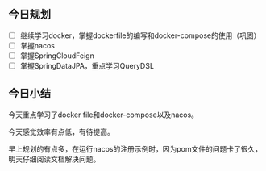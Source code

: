 ## 今日规划
- [ ] 继续学习docker，掌握dockerfile的编写和docker-compose的使用（巩固）
- [ ] 掌握nacos
- [ ] 掌握SpringCloudFeign
- [ ] 掌握SpringDataJPA，重点学习QueryDSL

## 今日小结
今天重点学习了docker file和docker-compose以及nacos。

今天感觉效率有点低，有待提高。

早上规划的有点多，在运行nacos的注册示例时，因为pom文件的问题卡了很久，明天仔细阅读文档解决问题。

